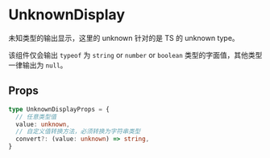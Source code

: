 # UnknownDisplay

未知类型的输出显示，这里的 unknown 针对的是 TS 的 unknown type。

该组件仅会输出 `typeof` 为 `string` or `number` or `boolean` 类型的字面值，其他类型一律输出为 `null`。

## Props

```typescript
type UnknownDisplayProps = {
  // 任意类型值
  value: unknown,
  // 自定义值转换方法，必须转换为字符串类型
  convert?: (value: unknown) => string,
}
```
